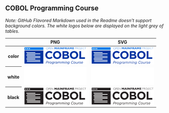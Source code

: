 ## COBOL Programming Course

*Note: GitHub Flavored Markdown used in the Readme doesn't support background colors. The white logos below are displayed on the light grey of tables.*

<table class="logos-table">
	<thead>
		<tr>
			<th></th>
			<th>PNG</th>
			<th>SVG</th>
		</tr>
	</thead>	
    <tbody>
		<tr>
			<th>color</th>
			<td><a href="color/cobol-pc-color.png" download><img src="color/cobol-pc-color.png" width="200"></a></td>
			<td><a href="color/cobol-pc-color.svg" download><img src="color/cobol-pc-color.svg" width="200"></a></td>
		</tr>
		<tr>
			<th>white</th>
			<td><a href="white/cobol-pc-white.png" download><img src="white/cobol-pc-white.png" width="200"></a></td>
			<td><a href="white/cobol-pc-white.svg" download><img src="white/cobol-pc-white.svg" width="200"></a></td>
		</tr>
		<tr>
			<th>black</th>
			<td><a href="black/cobol-pc-black.png" download><img src="black/cobol-pc-black.png" width="200"></a></td>
			<td><a href="black/cobol-pc-black.svg" download><img src="black/cobol-pc-black.svg" width="200"></a></td>
		</tr>
	</tbody>	
</table>



